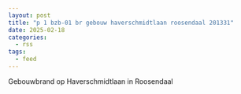 ```yaml
---
layout: post
title: "p 1 bzb-01 br gebouw haverschmidtlaan roosendaal 201331"
date: 2025-02-18
categories: 
  - rss
tags: 
  - feed
---
```


Gebouwbrand op Haverschmidtlaan in Roosendaal
